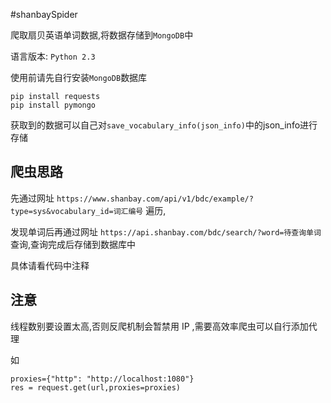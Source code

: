 #shanbaySpider

爬取扇贝英语单词数据,将数据存储到`MongoDB`中

语言版本: `Python 2.3`

使用前请先自行安装`MongoDB`数据库
```
pip install requests
pip install pymongo
```

获取到的数据可以自己对`save_vocabulary_info(json_info)`中的json_info进行存储

## 爬虫思路
先通过网址 `https://www.shanbay.com/api/v1/bdc/example/?type=sys&vocabulary_id=词汇编号` 遍历,

发现单词后再通过网址 `https://api.shanbay.com/bdc/search/?word=待查询单词` 查询,查询完成后存储到数据库中

具体请看代码中注释

## 注意
线程数别要设置太高,否则反爬机制会暂禁用 IP ,需要高效率爬虫可以自行添加代理

如
```
proxies={"http": "http://localhost:1080"}
res = request.get(url,proxies=proxies)
```
